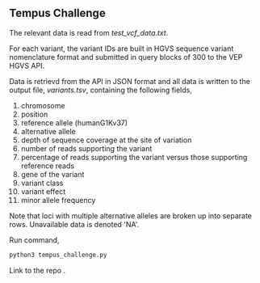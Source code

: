 ## Tempus Challenge

The relevant data is read from *test_vcf_data.txt*.

For each variant, the variant IDs are built in HGVS sequence variant nomenclature format and submitted in query blocks of 300 to the VEP HGVS API.

Data is retrievd from the API in JSON format and all data is written to the output file, *variants.tsv*, containing the following fields,

1. chromosome
2. position
3. reference allele (humanG1Kv37)
4. alternative allele
5. depth of sequence coverage at the site of variation
6. number of reads supporting the variant
7. percentage of reads supporting the variant versus those supporting reference reads
8. gene of the variant
9. variant class
10. variant effect
11. minor allele frequency

Note that loci with multiple alternative alleles are broken up into separate rows. Unavailable data is denoted 'NA'.

Run command,

```bash
python3 tempus_challenge.py
```

Link to the repo <LINK>.
